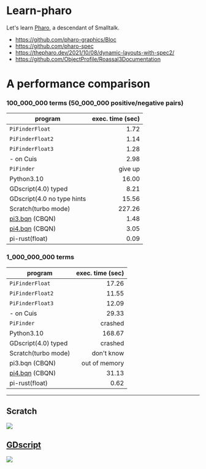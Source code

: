 # Learn-pharo
Let's learn [Pharo](https://github.com/pharo-project/pharo), a descendant of Smalltalk.

- https://github.com/pharo-graphics/Bloc
- https://github.com/pharo-spec
- https://thepharo.dev/2021/10/08/dynamic-layouts-with-spec2/
- https://github.com/ObjectProfile/Roassal3Documentation

# A performance comparison

### 100_000_000 terms (50_000_000 positive/negative pairs)

| program         |exec. time (sec)|
|-----------------|---------------:|
| `PiFinderFloat` |           1.72 |
| `PiFinderFloat2`|           1.14 |
| `PiFinderFloat3`|           1.28 |
|  - on Cuis      |           2.98 |
| `PiFinder`      |        give up |
| Python3.10      |          16.00 |
| GDscript(4.0) typed |       8.21 |
| GDscript(4.0 no type hints | 15.56 |
| Scratch(turbo mode) |     227.26 |
| [pi3.bqn](https://github.com/shnarazk/learn-bqn/blob/main/pi3.bqn) (CBQN) |   1.48 |
| [pi4.bqn](https://github.com/shnarazk/learn-bqn/blob/main/pi4.bqn) (CBQN) |   3.05 |
|  pi-rust(float) |           0.09 |

### 1_000_000_000 terms

| program         |exec. time (sec)|
|-----------------|---------------:|
| `PiFinderFloat` |          17.26 |
| `PiFinderFloat2`|          11.55 |
| `PiFinderFloat3`|          12.09 |
| - on Cuis       |          29.33 |
| `PiFinder`      |      crashed   |
| Python3.10      |         168.67 |
| GDscript(4.0) typed |    crashed |
| Scratch(turbo mode) | don't know |
| pi3.bqn (CBQN)  |  out of memory |
| [pi4.bqn](https://github.com/shnarazk/learn-bqn/blob/main/pi4.bqn) (CBQN) |  31.13       |
|  pi-rust(float) |           0.62 |


------
## Scratch

![](https://user-images.githubusercontent.com/997855/227437677-6d08cb28-ac92-49fd-8347-900d551b84cb.png)

## [GDscript](https://godotengine.org)

![](https://user-images.githubusercontent.com/997855/233822033-291e8ae7-2be0-442b-b7ff-7150911284a3.png)
